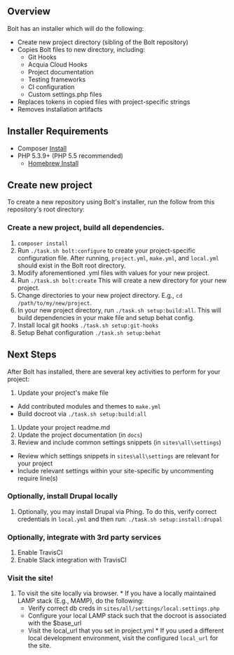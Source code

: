 ## Overview

Bolt has an installer which will do the following:

* Create new project directory (sibling of the Bolt repository)
* Copies Bolt files to new directory, including:
  * Git Hooks
  * Acquia Cloud Hooks
  * Project documentation
  * Testing frameworks
  * CI configuration
  * Custom settings.php files
* Replaces tokens in copied files with project-specific strings
* Removes installation artifacts

## Installer Requirements

* Composer [Install](https://getcomposer.org/doc/00-intro.md#globally)
* PHP 5.3.9+ (PHP 5.5 recommended)
  * [Homebrew Install](https://lastzero.net/2013/08/howto-install-php-5-5-and-phpunit-on-os-x-via-homebrew/)

## Create new project

To create a new repository using Bolt's installer, run the
follow from this repository's root directory:

### Create a new project, build all dependencies.

  1. `composer install`
  1. Run `./task.sh bolt:configure` to create your
     project-specific configuration file. After running, `project.yml`, `make.yml`,
     and `local.yml` should exist in the Bolt root directory.
  1. Modify aforementioned .yml files with values for your new project.
  1. Run `./task.sh bolt:create`
     This will create a new directory for your new project.
  1. Change directories to your new project directory. E.g., `cd /path/to/my/new/project`.
  1. In your new project directory, run `./task.sh setup:build:all`.
     This will build dependencies in your make file and setup behat config.
  1. Install local git hooks `./task.sh setup:git-hooks`
  1. Setup Behat configuration `./task.sh setup:behat`
     
## Next Steps

After Bolt has installed, there are several key activities to perform for your project:

1. Update your project's make file
  * Add contributed modules and themes to `make.yml`
  * Build docroot via `./task.sh setup:build:all`
1. Update your project readme.md
1. Update the project documentation (in `docs`)
1. Review and include common settings snippets (in `sites\all\settings`)
  * Review which settings snippets in `sites\all\settings` are relevant for your project
  * Include relevant settings within your site-specific by uncommenting require line(s)

### Optionally, install Drupal locally

  1. Optionally, you may install Drupal via Phing. To do this, verify correct
     credentials in `local.yml` and then run:
     `./task.sh setup:install:drupal`

### Optionally, integrate with 3rd party services

  1. Enable TravisCI
  2. Enable Slack integration with TravisCI

### Visit the site!

  1. To visit the site locally via browser.
    * If you have a locally maintained LAMP stack (E.g., MAMP), do the following:
      * Verify correct db creds in `sites/all/settings/local.settings.php`
      * Configure your local LAMP stack such that the docroot is associated with the $base_url
      * Visit the local_url that you set in project.yml
    * If you used a different local development environment, visit the configured `local_url` for the site.
